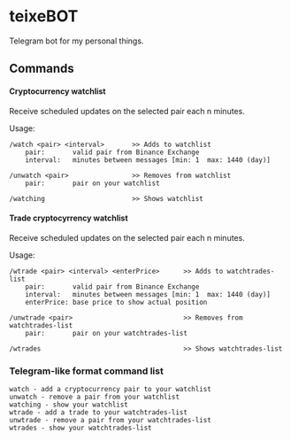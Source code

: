 # teixeBOT
Telegram bot for my personal things.

## Commands
#### Cryptocurrency watchlist
Receive scheduled updates on the selected pair each n minutes.

Usage: 
```
/watch <pair> <interval>       >> Adds to watchlist
    pair:       valid pair from Binance Exchange
    interval:   minutes between messages [min: 1  max: 1440 (day)]

/unwatch <pair>                >> Removes from watchlist
    pair:       pair on your watchlist

/watching                      >> Shows watchlist
```


#### Trade cryptocyrrency watchlist
Receive scheduled updates on the selected pair each n minutes.

Usage: 
```
/wtrade <pair> <interval> <enterPrice>      >> Adds to watchtrades-list
    pair:       valid pair from Binance Exchange
    interval:   minutes between messages [min: 1  max: 1440 (day)]
    enterPrice: base price to show actual position

/unwtrade <pair>                            >> Removes from watchtrades-list
    pair:       pair on your watchtrades-list

/wtrades                                    >> Shows watchtrades-list
```



### Telegram-like format command list
```
watch - add a cryptocurrency pair to your watchlist
unwatch - remove a pair from your watchlist
watching - show your watchlist
wtrade - add a trade to your watchtrades-list
unwtrade - remove a pair from your watchtrades-list
wtrades - show your watchtrades-list
```